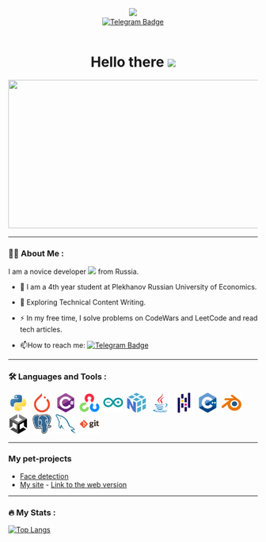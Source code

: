 <div id="header" align="center">
  <img src="https://media2.giphy.com/media/v1.Y2lkPTc5MGI3NjExZTVxZnRvbmVmejAyN3NxcHBjdWZzNGgxaXE5Y3Nha2tjOXFwbzlrYiZlcD12MV9pbnRlcm5hbF9naWZfYnlfaWQmY3Q9cw/Ll22OhMLAlVDb8UQWe/giphy.gif" width="100"/>

<div id="badges">
  <a href="https://t.me/mathew101">
    <img src="https://img.shields.io/badge/Telegram-blue?logo=telegram&logoColor=white" alt="Telegram Badge"/>
  </a>
</div>

<img src="https://komarev.com/ghpvc/?username=E-eclipse&style=flat&color=blue" alt=""/>

<h1>
  Hello there
  <img src="https://media.giphy.com/media/hvRJCLFzcasrR4ia7z/giphy.gif" width="30px"/>
</h1>

</div>

<div align="center">
  <img src="https://media3.giphy.com/media/v1.Y2lkPTc5MGI3NjExcXdhazhjanQwdW50eGViZWN6bnk1ejFpYWVhMTBkemQ4MHVxZm14MCZlcD12MV9pbnRlcm5hbF9naWZfYnlfaWQmY3Q9Zw/1GEATImIxEXVR79Dhk/giphy.gif" width="600" height="300"/>
</div>

---

### :man_technologist: About Me :
I am a novice developer <img src="https://media.giphy.com/media/WUlplcMpOCEmTGBtBW/giphy.gif" width="30"> from Russia.
- :telescope: I am a 4th year student at Plekhanov Russian University of Economics.

- :seedling: Exploring Technical Content Writing.

- :zap: In my free time, I solve problems on CodeWars and LeetCode and read tech articles.

- :mailbox:How to reach me:  [![Telegram Badge](https://img.shields.io/badge/Telegram-blue?logo=telegram&logoColor=white)](https://t.me/e_eclipse1)

---

### :hammer_and_wrench: Languages and Tools :
<div>
  <img src="https://github.com/devicons/devicon/blob/master/icons/python/python-original.svg" title="Python" alt="Python" width="40" height="40"/>&nbsp;
  <img src="https://github.com/devicons/devicon/blob/master/icons/pytorch/pytorch-original.svg" title="PyTorch" alt="PyTorch" width="40" height="40"/>&nbsp;
  <img src="https://github.com/devicons/devicon/blob/master/icons/csharp/csharp-original.svg" title="Csharp" alt="C#" width="40" height="40"/>&nbsp;
  <img src="https://github.com/devicons/devicon/blob/master/icons/opencv/opencv-original.svg" title="OpenCV" alt="OpenCV" width="40" height="40"/>&nbsp;
  <img src="https://github.com/devicons/devicon/blob/master/icons/arduino/arduino-original.svg" title="Arduino" alt="Arduino" width="40" height="40"/>&nbsp;
  <img src="https://github.com/devicons/devicon/blob/master/icons/numpy/numpy-original.svg" title="NumPy" alt="NumPy" width="40" height="40"/>&nbsp;
  <img src="https://github.com/devicons/devicon/blob/master/icons/java/java-original.svg" title="Java" alt="Java" width="40" height="40"/>&nbsp;
  <img src="https://github.com/devicons/devicon/blob/master/icons/pandas/pandas-original.svg" title="Pandas" alt="Pandas" width="40" height="40"/>&nbsp;
  <img src="https://github.com/devicons/devicon/blob/master/icons/cplusplus/cplusplus-original.svg" title="Cplusplus" alt="C++" width="40" height="40"/>&nbsp;
  <img src="https://github.com/devicons/devicon/blob/master/icons/blender/blender-original.svg" title="Blender" alt="Blender" width="40" height="40"/>&nbsp;
  <img src="https://github.com/devicons/devicon/blob/master/icons/unity/unity-original.svg" title="Unity" alt="Unity" width="40" height="40"/>&nbsp;
  <img src="https://github.com/devicons/devicon/blob/master/icons/postgresql/postgresql-original.svg" title="PostgreSQL" alt="PostgreSQL" width="40" height="40"/>&nbsp;
  <img src="https://github.com/devicons/devicon/blob/master/icons/mysql/mysql-original.svg" title="MySQL" alt="MySQL" width="40" height="40"/>&nbsp;
  <img src="https://github.com/devicons/devicon/blob/master/icons/git/git-original-wordmark.svg" title="Git" **alt="Git" width="40" height="40"/>
</div>

---
### My pet-projects

- <a href="https://github.com/E-eclipse/Face_auth">Face detection</a>
- <a href="https://github.com/E-eclipse/SiteSourceCode">My site</a> - [Link to the web version](https://www.e-eclipse.ru/)

---



### :fire: My Stats :

[![Top Langs](https://github-readme-stats.vercel.app/api/top-langs/?username=E-eclipse&layout=compact&theme=vision-friendly-dark)](https://github.com/anuraghazra/github-readme-stats)

